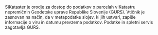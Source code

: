 SiKataster je orodje za dostop do podatkov o parcelah v Katastru nepremičnin Geodetske uprave Republike Slovenije (GURS).
Vtičnik je zasnovan na način, da v metapodatke slojev, ki jih ustvari, zapiše informacije o viru in datumu prevzema podatkov.
Podatke in spletni servis zagotavlja GURS.

